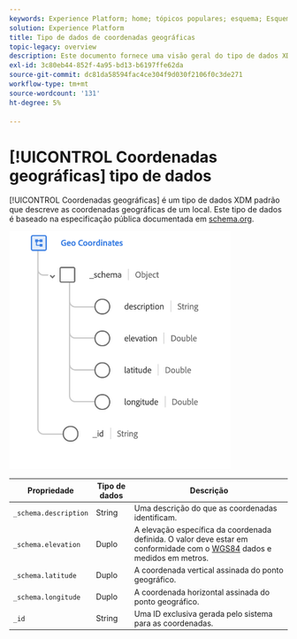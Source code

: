 ```yaml
---
keywords: Experience Platform; home; tópicos populares; esquema; Esquema; XDM; campos; esquemas; esquemas; geo; coordenadas; tipo de dados; tipo de dados;
solution: Experience Platform
title: Tipo de dados de coordenadas geográficas
topic-legacy: overview
description: Este documento fornece uma visão geral do tipo de dados XDM das coordenadas geográficas.
exl-id: 3c80eb44-852f-4a95-bd13-b6197ffe62da
source-git-commit: dc81da58594fac4ce304f9d030f2106f0c3de271
workflow-type: tm+mt
source-wordcount: '131'
ht-degree: 5%

---
```


# [!UICONTROL Coordenadas geográficas] tipo de dados

[!UICONTROL Coordenadas geográficas] é um tipo de dados XDM padrão que descreve as coordenadas geográficas de um local. Este tipo de dados é baseado na especificação pública documentada em [schema.org](https://schema.org/GeoCoordinates).

<img src="../images/data-types/geo-coordinates.png" width="400" /><br />

| Propriedade | Tipo de dados | Descrição |
| --- | --- | --- |
| `_schema.description` | String | Uma descrição do que as coordenadas identificam. |
| `_schema.elevation` | Duplo | A elevação específica da coordenada definida. O valor deve estar em conformidade com o [WGS84](https://gisgeography.com/wgs84-world-geodetic-system/) dados e medidos em metros. |
| `_schema.latitude` | Duplo | A coordenada vertical assinada do ponto geográfico. |
| `_schema.longitude` | Duplo | A coordenada horizontal assinada do ponto geográfico. |
| `_id` | String | Uma ID exclusiva gerada pelo sistema para as coordenadas. |
